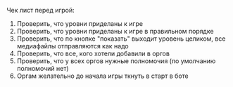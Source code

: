 Чек лист перед игрой:
1. Проверить, что уровни приделаны к игре
2. Проверить, что уровни приделаны к игре в правильном порядке
3. Проверить, что по кнопке "показать" выходит уровень целиком, все медиафайлы отправляются как надо
4. Проверить, что все, кого хотели добавили в оргов
5. Проверить, что у всех оргов нужные полномочия (по умолчанию полномочий нет)
6. Оргам желательно до начала игры ткнуть в старт в боте
